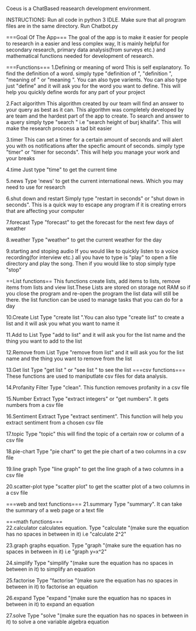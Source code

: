 Coeus is a ChatBased reasearch development environment.

INSTRUCTIONS: Run all code in python 3 IDLE. Make sure that all program files are in the same directory. Run Chatbot.py

===Goal Of The App===
The goal of the app is to make it easier for people to research in a easier and less complex way,
It is mainly helpful for secondary research, primary data analysis(from surveys etc.) and mathematical functions needed for
development of research.

===Functions===
1.Defining or meaning of word
	This is self explanatory. To find the definition of a word. simply type "definition of <word>", "definition <word>", "meaning of <word>" or 
	"meaning <word>". You can also type varients. You can also type just "define" and it will ask you for the word you want to define. This will 
	help you quickly define words for any part of your project

2.Fact algorithm
	This algorithm created by our team will find an answer to your query as best as it can. This algorithm was completely developed by are team
	and the hardest part of the app to create. To search and answer to a query simply type "search <query>" i.e "search height of burj khalifa".
	This will make the research proccess a tad bit easier

3.timer
	This can set a timer for a certain amount of seconds and will alert you with os notifications after the specfic amount of seconds. simply
	type "timer" or "timer for <certainNumberOfSeconds> seconds". This will help you manage your work and your breaks

4.time
	Just type "time" to get the current time

5.news
	Type 'news' to get the current international news. Which you may need to use for research

6.shut down and restart
	Simply type "restart in <certainNumberOfSeconds> seconds" or "shut down in <certainNumberOfSeconds> seconds". This is a quick way to escape
	any program if it is creating errors that are affecting your computer

7.forecast
	Type "forecast" to get the forecast for the next few days of weather

8.weather
	Type "weather" to get the current weather for the day

9.starting and stoping audio
	If you would like to quickly listen to a voice recording(for interview etc.) all you have to type is "play" to open a file directory 
	and play the song. Then if you would like to stop simply type "stop"

==List functions==
This functions create lists, add items to lists, remove items from lists and view list.These Lists are stored on storage not RAM so if you close the 
program and re-open the program the list data will still be there. the list function can be used to manage tasks that you can do for a day

10.Create List
	Type "create list <name>".You can also type "create list" to create a list and it will ask you what you want to name it

11.Add to List
	Type "add to list" and it will ask you for the list name and the thing you want to add to the list

12.Remove from List
	Type "remove from list" and it will ask you for the list name and the thing you want to remove from the list

13.Get list
	Type "get list <name>" or "see list <name>" to see the list
===csv functions===
These functions are used to maniputlate csv files for data analysis.

14.Profanity Filter
	Type "clean". This function removes profanity in a csv file

15.Number Extract
	Type "extract integers" or "get numbers". It gets numbers from a csv file

16.Sentiment Extract
	Type "extract sentiment". This function will help you extract sentiment from a chosen csv file

17.topic
	Type "topic" this will find the topic of a certain row or column of a csv file

18.pie-chart
	Type "pie chart" to get the pie chart of a two columns in a csv file

19.line graph
	Type "line graph" to get the line graph of a two columns in a csv file

20.scatter-plot
	type "scatter plot" to get the scatter plot of a two columns in a csv file

===web and text functions===
21.summary
	Type "summary". It can take the summary of a web page or a text file

===math functions===	
22.calculator
	calculates equation. Type "calculate <equation>"(make sure the equation has no spaces in between in it) i.e "calculate 2^2"
	
23.graph
	graphs equation. Type "graph <equation>"(make sure the equation has no spaces in between in it) i.e "graph y=x^2"
	
24.simplify
	Type "simplify <equation>"(make sure the equation has no spaces in between in it) to simplify an equation
	
25.factorise
	Type "factorise <equation>"(make sure the equation has no spaces in between in it) to factorise an equation
	
26.expand
	Type "expand <equation>"(make sure the equation has no spaces in between in it) to expand an equation
	
27.solve
	Type "solve <equation>"(make sure the equation has no spaces in between in it) to solve a one variable algebra equation
